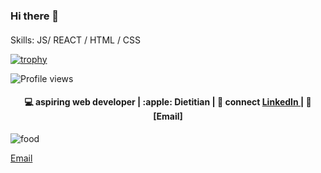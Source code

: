 
### Hi there 👋
#### 
</p>

<p></p>
Skills: JS/ REACT / HTML / CSS

<p></p>

[![trophy](https://github-profile-trophy.vercel.app/?username=likachu99)](https://github.com/ryo-ma/github-profile-trophy)

![Profile views](https://gpvc.arturio.dev/likachu99)  





<h4 align="center">
💻 aspiring web developer |  :apple:  Dietitian  |  🌱 connect <a href="https://www.linkedin.com/in/li-chen-41174b11a" target="_blank"> LinkedIn </a> | 
   💬 [Email]

</h4>

![food](https://www.lalpathlabs.com/blog/wp-content/uploads/2019/01/Fruits-and-Vegetables.jpg)

[Email](mailto:likachu@gmail.com)












<!--
[![Top Langs](https://github-readme-stats.vercel.app/api/top-langs/?username=likachu99)](https://github.com/anuraghazra/github-readme-stats)

![GitHub stats](https://github-readme-stats.vercel.app/api?username=likachu99&show_icons=true&count_private=true)  

![GitHub Activity Graph](https://activity-graph.herokuapp.com/graph?username=likachu99)  

![Visitor Count](https://profile-counter.glitch.me/{likachu99}/count.svg)
[<img src='https://cdn.jsdelivr.net/npm/simple-icons@3.0.1/icons/github.svg' alt='github' height='40'>](https://github.com/likachu99)  
- 🔭

</p>
[![Top Langs](https://github-readme-stats.vercel.app/api/top-langs/?username=likachu99)](https://github.com/anuraghazra/github-readme-stats)
![GitHub stats](https://github-readme-stats.vercel.app/api?username=likachu99&show_icons=true&count_private=true)  
![GitHub Activity Graph](https://activity-graph.herokuapp.com/graph?username=likachu99)  
-->








<!--
**likachu99/likachu99** is a ✨ _special_ ✨ repository because its `README.md` (this file) appears on your GitHub profile.

 
Email [likachu@gmail.com](mailto:likachu@gmail.com) to get in touch
 </h4>
  

Here are some ideas to get you started:

- 🔭 I’m currently working on ...
- 🌱 I’m currently learning ...
- 👯 I’m looking to collaborate on ...
- 🤔 I’m looking for help with ...
- 💬 Ask me about ...
- 📫 How to reach me: ...
- 😄 Pronouns: ...
- ⚡ Fun fact: ...
-->
